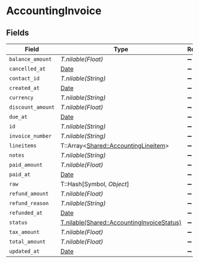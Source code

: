 # AccountingInvoice


## Fields

| Field                                                                                        | Type                                                                                         | Required                                                                                     | Description                                                                                  |
| -------------------------------------------------------------------------------------------- | -------------------------------------------------------------------------------------------- | -------------------------------------------------------------------------------------------- | -------------------------------------------------------------------------------------------- |
| `balance_amount`                                                                             | *T.nilable(Float)*                                                                           | :heavy_minus_sign:                                                                           | N/A                                                                                          |
| `cancelled_at`                                                                               | [Date](https://ruby-doc.org/stdlib-2.6.1/libdoc/date/rdoc/Date.html)                         | :heavy_minus_sign:                                                                           | N/A                                                                                          |
| `contact_id`                                                                                 | *T.nilable(String)*                                                                          | :heavy_minus_sign:                                                                           | N/A                                                                                          |
| `created_at`                                                                                 | [Date](https://ruby-doc.org/stdlib-2.6.1/libdoc/date/rdoc/Date.html)                         | :heavy_minus_sign:                                                                           | N/A                                                                                          |
| `currency`                                                                                   | *T.nilable(String)*                                                                          | :heavy_minus_sign:                                                                           | N/A                                                                                          |
| `discount_amount`                                                                            | *T.nilable(Float)*                                                                           | :heavy_minus_sign:                                                                           | N/A                                                                                          |
| `due_at`                                                                                     | [Date](https://ruby-doc.org/stdlib-2.6.1/libdoc/date/rdoc/Date.html)                         | :heavy_minus_sign:                                                                           | N/A                                                                                          |
| `id`                                                                                         | *T.nilable(String)*                                                                          | :heavy_minus_sign:                                                                           | N/A                                                                                          |
| `invoice_number`                                                                             | *T.nilable(String)*                                                                          | :heavy_minus_sign:                                                                           | N/A                                                                                          |
| `lineitems`                                                                                  | T::Array<[Shared::AccountingLineitem](../../models/shared/accountinglineitem.md)>            | :heavy_minus_sign:                                                                           | N/A                                                                                          |
| `notes`                                                                                      | *T.nilable(String)*                                                                          | :heavy_minus_sign:                                                                           | N/A                                                                                          |
| `paid_amount`                                                                                | *T.nilable(Float)*                                                                           | :heavy_minus_sign:                                                                           | N/A                                                                                          |
| `paid_at`                                                                                    | [Date](https://ruby-doc.org/stdlib-2.6.1/libdoc/date/rdoc/Date.html)                         | :heavy_minus_sign:                                                                           | N/A                                                                                          |
| `raw`                                                                                        | T::Hash[Symbol, *Object*]                                                                    | :heavy_minus_sign:                                                                           | N/A                                                                                          |
| `refund_amount`                                                                              | *T.nilable(Float)*                                                                           | :heavy_minus_sign:                                                                           | N/A                                                                                          |
| `refund_reason`                                                                              | *T.nilable(String)*                                                                          | :heavy_minus_sign:                                                                           | N/A                                                                                          |
| `refunded_at`                                                                                | [Date](https://ruby-doc.org/stdlib-2.6.1/libdoc/date/rdoc/Date.html)                         | :heavy_minus_sign:                                                                           | N/A                                                                                          |
| `status`                                                                                     | [T.nilable(Shared::AccountingInvoiceStatus)](../../models/shared/accountinginvoicestatus.md) | :heavy_minus_sign:                                                                           | N/A                                                                                          |
| `tax_amount`                                                                                 | *T.nilable(Float)*                                                                           | :heavy_minus_sign:                                                                           | N/A                                                                                          |
| `total_amount`                                                                               | *T.nilable(Float)*                                                                           | :heavy_minus_sign:                                                                           | N/A                                                                                          |
| `updated_at`                                                                                 | [Date](https://ruby-doc.org/stdlib-2.6.1/libdoc/date/rdoc/Date.html)                         | :heavy_minus_sign:                                                                           | N/A                                                                                          |